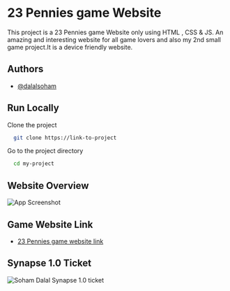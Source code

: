 
# 23 Pennies game Website

This project is a 23 Pennies game Website only using HTML , CSS & JS. An amazing and interesting website for all game lovers and also my 2nd small game project.It is a device friendly website.

## Authors

- [@dalalsoham](https://github.com/dalalsoham)


## Run Locally

Clone the project

```bash
  git clone https://link-to-project
```

Go to the project directory

```bash
  cd my-project
```




## Website Overview

![App Screenshot](https://i.postimg.cc/0yJGCfY8/Screenshot-2023-01-05-235523.png)


## Game Website Link
- [23 Pennies game website link](https://dalalsoham.github.io/23-Pennies_SD.github.io/)
## Synapse 1.0 Ticket

![Soham Dalal Synapse 1.0 ticket](https://i.postimg.cc/2659WJZz/Soham.png)
